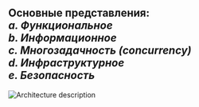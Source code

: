 **Основные представления:**  
*a. Функциональное*  
*b. Информационное*  
*c. Многозадачность (concurrency)*  
*d. Инфраструктурное*  
*e. Безопасность*    
---
![Architecture description](https://github.com/user-attachments/assets/de5c47a3-f3d6-4794-b841-8f32e7bbc83c)
